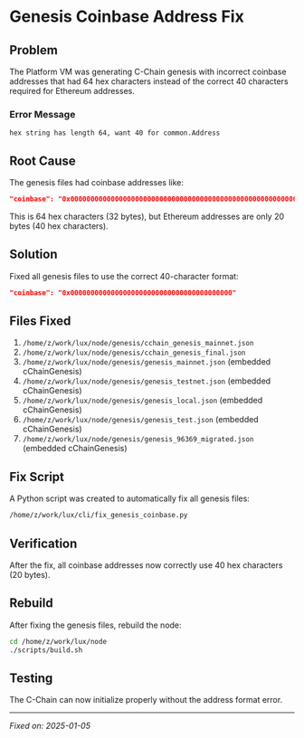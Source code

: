 # Genesis Coinbase Address Fix

## Problem
The Platform VM was generating C-Chain genesis with incorrect coinbase addresses that had 64 hex characters instead of the correct 40 characters required for Ethereum addresses.

### Error Message
```
hex string has length 64, want 40 for common.Address
```

## Root Cause
The genesis files had coinbase addresses like:
```json
"coinbase": "0x0000000000000000000000000000000000000000000000000000000000000000"
```

This is 64 hex characters (32 bytes), but Ethereum addresses are only 20 bytes (40 hex characters).

## Solution
Fixed all genesis files to use the correct 40-character format:
```json
"coinbase": "0x0000000000000000000000000000000000000000"
```

## Files Fixed
1. `/home/z/work/lux/node/genesis/cchain_genesis_mainnet.json`
2. `/home/z/work/lux/node/genesis/cchain_genesis_final.json`
3. `/home/z/work/lux/node/genesis/genesis_mainnet.json` (embedded cChainGenesis)
4. `/home/z/work/lux/node/genesis/genesis_testnet.json` (embedded cChainGenesis)
5. `/home/z/work/lux/node/genesis/genesis_local.json` (embedded cChainGenesis)
6. `/home/z/work/lux/node/genesis/genesis_test.json` (embedded cChainGenesis)
7. `/home/z/work/lux/node/genesis/genesis_96369_migrated.json` (embedded cChainGenesis)

## Fix Script
A Python script was created to automatically fix all genesis files:
```bash
/home/z/work/lux/cli/fix_genesis_coinbase.py
```

## Verification
After the fix, all coinbase addresses now correctly use 40 hex characters (20 bytes).

## Rebuild
After fixing the genesis files, rebuild the node:
```bash
cd /home/z/work/lux/node
./scripts/build.sh
```

## Testing
The C-Chain can now initialize properly without the address format error.

---
*Fixed on: 2025-01-05*